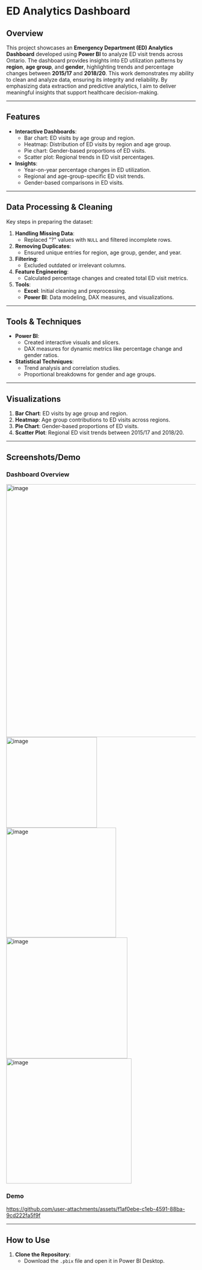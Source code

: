 # ED Analytics Dashboard

## Overview
This project showcases an **Emergency Department (ED) Analytics Dashboard** developed using **Power BI** to analyze ED visit trends across Ontario. The dashboard provides insights into ED utilization patterns by **region**, **age group**, and **gender**, highlighting trends and percentage changes between **2015/17** and **2018/20**. This work demonstrates my ability to clean and analyze data, ensuring its integrity and reliability. By emphasizing data extraction and predictive analytics, I aim to deliver meaningful insights that support healthcare decision-making.

---

## Features
- **Interactive Dashboards**:
  - Bar chart: ED visits by age group and region.
  - Heatmap: Distribution of ED visits by region and age group.
  - Pie chart: Gender-based proportions of ED visits.
  - Scatter plot: Regional trends in ED visit percentages.
- **Insights**:
  - Year-on-year percentage changes in ED utilization.
  - Regional and age-group-specific ED visit trends.
  - Gender-based comparisons in ED visits.

---

## Data Processing & Cleaning
Key steps in preparing the dataset:
1. **Handling Missing Data**:
   - Replaced "?" values with `NULL` and filtered incomplete rows.
2. **Removing Duplicates**:
   - Ensured unique entries for region, age group, gender, and year.
3. **Filtering**:
   - Excluded outdated or irrelevant columns.
4. **Feature Engineering**:
   - Calculated percentage changes and created total ED visit metrics.
5. **Tools**:
   - **Excel**: Initial cleaning and preprocessing.
   - **Power BI**: Data modeling, DAX measures, and visualizations.

---

## Tools & Techniques
- **Power BI**:
  - Created interactive visuals and slicers.
  - DAX measures for dynamic metrics like percentage change and gender ratios.
- **Statistical Techniques**:
  - Trend analysis and correlation studies.
  - Proportional breakdowns for gender and age groups.

---

## Visualizations
1. **Bar Chart**: ED visits by age group and region.
2. **Heatmap**: Age group contributions to ED visits across regions.
3. **Pie Chart**: Gender-based proportions of ED visits.
4. **Scatter Plot**: Regional ED visit trends between 2015/17 and 2018/20.

---

## Screenshots/Demo
### Dashboard Overview
<img width="673" alt="image" src="https://github.com/user-attachments/assets/d6d66d0f-abf3-486a-917d-612003faad11" />
<img width="241" alt="image" src="https://github.com/user-attachments/assets/a87dc5b3-86c6-423e-a7e5-4b938916147a" />
<img width="292" alt="image" src="https://github.com/user-attachments/assets/2513b438-34fe-4030-b8bc-f153a77d6df4" />
<img width="322" alt="image" src="https://github.com/user-attachments/assets/3b6df5a6-de1c-46e8-b376-a65c468e8d68" />
<img width="333" alt="image" src="https://github.com/user-attachments/assets/4f494ad1-572b-4faf-a585-f937a3e387bb" />

### Demo

https://github.com/user-attachments/assets/f1af0ebe-c1eb-4591-88ba-9cd222fa5f9f


---

## How to Use
1. **Clone the Repository**:
   - Download the `.pbix` file and open it in Power BI Desktop.
